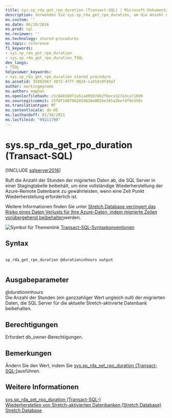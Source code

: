 ```yaml
---
title: sys.sp_rda_get_rpo_duration (Transact-SQL) | Microsoft-Dokumentation
description: Verwenden Sie sys.sp_rda_get_rpo_duration, um die Anzahl der Stunden der migrierten Daten zu erhalten, die SQL Server in einer Stagingtabelle speichert, um die Azure-Datenbank vollständig wiederherzustellen.
ms.custom: ''
ms.date: 06/10/2016
ms.prod: sql
ms.reviewer: ''
ms.technology: stored-procedures
ms.topic: reference
f1_keywords:
- sys.sp_rda_get_rpo_duration
- sys.sp_rda_get_rpo_duration_TSQL
dev_langs:
- TSQL
helpviewer_keywords:
- sys.sp_rda_get_rpo_duration stored procedure
ms.assetid: 35882067-3072-47ff-9024-ca453c0f49a7
author: markingmyname
ms.author: maghan
ms.openlocfilehash: c5c84b580f2a51ad9507db2fbece327a3ca71608
ms.sourcegitcommit: 33f0f190f962059826e002be165a2bef4f9e350c
ms.translationtype: MT
ms.contentlocale: de-DE
ms.lasthandoff: 01/30/2021
ms.locfileid: "99211799"
---
```

# <a name="syssp_rda_get_rpo_duration-transact-sql"></a>sys.sp_rda_get_rpo_duration (Transact-SQL)
[!INCLUDE [sqlserver2016](../../includes/applies-to-version/sqlserver2016.md)]

  Ruft die Anzahl der Stunden der migrierten Daten ab, die SQL Server in einer Stagingtabelle beibehält, um eine vollständige Wiederherstellung der Azure-Remote Datenbank zu gewährleisten, wenn eine Zeit Punkt Wiederherstellung erforderlich ist. 
  
  Weitere Informationen finden Sie unter [Stretch Database verringert das Risiko eines Daten Verlusts für Ihre Azure-Daten, indem migrierte Zeilen vorübergehend beibehalten](../../sql-server/stretch-database/backup-stretch-enabled-databases-stretch-database.md#stretchRPO)werden.  
    
 ![Symbol für Themenlink](../../database-engine/configure-windows/media/topic-link.gif "Symbol für Themenlink") [Transact-SQL-Syntaxkonventionen](../../t-sql/language-elements/transact-sql-syntax-conventions-transact-sql.md)    
    
## <a name="syntax"></a>Syntax    
    
```    
    
sp_rda_get_rpo_duration @durationinhours output    
    
```    
    
## <a name="output-parameter"></a>Ausgabeparameter    
 *\@durationinhours*    
  Die Anzahl der Stunden (ein ganzzahliger Wert ungleich null) der migrierten Daten, die SQL Server für die aktuelle Stretch-aktivierte Datenbank beibehalten.    
    
## <a name="permissions"></a>Berechtigungen    
 Erfordert db_owner-Berechtigungen.    
    
## <a name="remarks"></a>Bemerkungen    
 Ändern Sie den Wert, indem Sie [sys.sp_rda_set_rpo_duration &#40;Transact-SQL-&#41;](../../relational-databases/system-stored-procedures/sys-sp-rda-set-rpo-duration-transact-sql.md)ausführen.    
    
## <a name="see-also"></a>Weitere Informationen    
 [sys.sp_rda_set_rpo_duration &#40;Transact-SQL-&#41;](../../relational-databases/system-stored-procedures/sys-sp-rda-set-rpo-duration-transact-sql.md)     
 [Wiederherstellen von Stretch-aktivierten Datenbanken (Stretch Database)](../../sql-server/stretch-database/restore-stretch-enabled-databases-stretch-database.md)    
 [Stretch Database](../../sql-server/stretch-database/stretch-database.md)    
    
  
